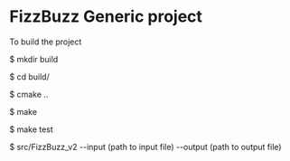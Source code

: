 # FizzBuzz Generic project

To build the project

$ mkdir build

$ cd build/

$ cmake ..

$ make

$ make test

$ src/FizzBuzz_v2 --input (path to input file) --output (path to output file)
